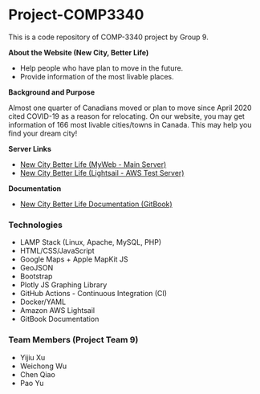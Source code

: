 # Project-COMP3340
This is a code repository of COMP-3340 project by Group 9.

**About the Website (New City, Better Life)**
- Help people who have plan to move in the future.
- Provide information of the most livable places.

**Background and Purpose**

Almost one quarter of Canadians moved or plan to move since April 2020 cited COVID-19 as a reason for relocating. On our website, you may get information of 166 most livable cities/towns in Canada. This may help you find your dream city!

**Server Links**
- [New City Better Life (MyWeb - Main Server)](https://qiao6.myweb.cs.uwindsor.ca/project/)
- [New City Better Life (Lightsail - AWS Test Server)](https://newcitybetterlife.com/)

**Documentation**

- [New City Better Life Documentation (GitBook)](https://project-comp3340.gitbook.io/project/)

### Technologies

- LAMP Stack (Linux, Apache, MySQL, PHP)
- HTML/CSS/JavaScript
- Google Maps + Apple MapKit JS
- GeoJSON
- Bootstrap
- Plotly JS Graphing Library
- GitHub Actions - Continuous Integration (CI)
- Docker/YAML
- Amazon AWS Lightsail
- GitBook Documentation

### Team Members (Project Team 9)
- Yijiu Xu
- Weichong Wu
- Chen Qiao
- Pao Yu
